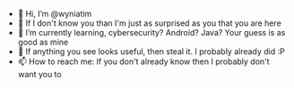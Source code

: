 - 👋 Hi, I’m @wyniatim
- 👀 If I don't know you than I'm just as surprised as you that you are here
- 🌱 I’m currently learning, cybersecurity? Android? Java? Your guess is as good as mine
- 💞️ If anything you see looks useful, then steal it. I probably already did :P
- 📫 How to reach me: If you don't already know then I probably don't want you to

<!---
wyniatim/wyniatim is a ✨ special ✨ repository because its `README.md` (this file) appears on your GitHub profile.
You can click the Preview link to take a look at your changes.
--->
